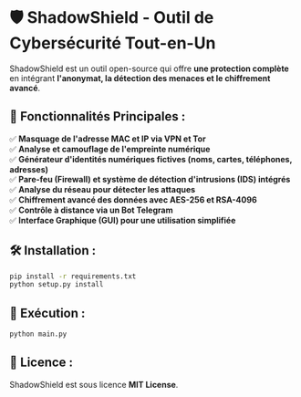 # 🛡️ ShadowShield - Outil de Cybersécurité Tout-en-Un

ShadowShield est un outil open-source qui offre **une protection complète** en intégrant **l'anonymat, la détection des menaces et le chiffrement avancé**.

## 🚀 Fonctionnalités Principales :
✅ **Masquage de l'adresse MAC et IP via VPN et Tor**  
✅ **Analyse et camouflage de l'empreinte numérique**  
✅ **Générateur d'identités numériques fictives (noms, cartes, téléphones, adresses)**  
✅ **Pare-feu (Firewall) et système de détection d'intrusions (IDS) intégrés**  
✅ **Analyse du réseau pour détecter les attaques**  
✅ **Chiffrement avancé des données avec AES-256 et RSA-4096**  
✅ **Contrôle à distance via un Bot Telegram**  
✅ **Interface Graphique (GUI) pour une utilisation simplifiée**  

## 🛠️ Installation :
```bash
pip install -r requirements.txt
python setup.py install
```

## 🏃 Exécution :
```bash
python main.py
```

## 📜 Licence :
ShadowShield est sous licence **MIT License**.
